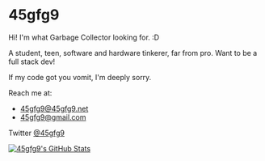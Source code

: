 # 45gfg9

Hi! I'm what Garbage Collector looking for. :D

A student, teen, software and hardware tinkerer, far from pro.
Want to be a full stack dev!

If my code got you vomit, I'm deeply sorry.

Reach me at:
* 45gfg9@45gfg9.net
* 45gfg9@gmail.com

Twitter [@45gfg9](https://twitter.com/45gfg9)

[![45gfg9's GitHub Stats](https://github-readme-stats.vercel.app/api?username=45gfg9&show_icons=true&theme=dark)](https://github.com/anuraghazra/github-readme-stats)
